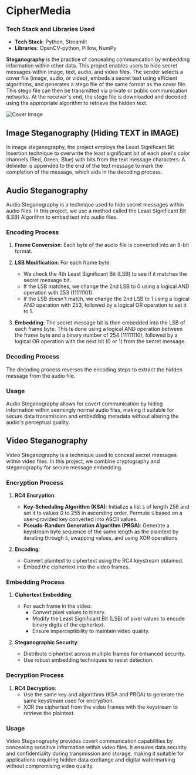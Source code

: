 # CipherMedia

### Tech Stack and Libraries Used

- **Tech Stack**: Python, Streamlit
- **Libraries**: OpenCV-python, Pillow, NumPy
  
**Steganography** is the practice of concealing communication by embedding information within other data. This project enables users to hide secret messages within image, text, audio, and video files. The sender selects a cover file (image, audio, or video), embeds a secret text using efficient algorithms, and generates a stego file of the same format as the cover file. This stego file can then be transmitted via private or public communication networks. At the receiver's end, the stego file is downloaded and decoded using the appropriate algorithm to retrieve the hidden text.

![Cover Image](https://user-images.githubusercontent.com/77832407/152796278-a60d3042-a6cd-442d-96e0-7f5a8b11f3ed.jpg)

## Image Steganography (Hiding TEXT in IMAGE)

In image steganography, the project employs the Least Significant Bit Insertion technique to overwrite the least significant bit of each pixel's color channels (Red, Green, Blue) with bits from the text message characters. A delimiter is appended to the end of the text message to mark the completion of the message, which aids in the decoding process.

## Audio Steganography

Audio Steganography is a technique used to hide secret messages within audio files. In this project, we use a method called the Least Significant Bit (LSB) Algorithm to embed text into audio files.

### Encoding Process

1. **Frame Conversion**: Each byte of the audio file is converted into an 8-bit format.

2. **LSB Modification**: For each frame byte:
   - We check the 4th Least Significant Bit (LSB) to see if it matches the secret message bit.
   - If the LSB matches, we change the 2nd LSB to 0 using a logical AND operation with 253 (11111101).
   - If the LSB doesn't match, we change the 2nd LSB to 1 using a logical AND operation with 253, followed by a logical OR operation to set it to 1.
   
3. **Embedding**: The secret message bit is then embedded into the LSB of each frame byte. This is done using a logical AND operation between the frame byte and a binary number of 254 (11111110), followed by a logical OR operation with the next bit (0 or 1) from the secret message.

### Decoding Process

The decoding process reverses the encoding steps to extract the hidden message from the audio file.

### Usage

Audio Steganography allows for covert communication by hiding information within seemingly normal audio files, making it suitable for secure data transmission and embedding metadata without altering the audio's perceptual quality.

## Video Steganography

Video Steganography is a technique used to conceal secret messages within video files. In this project, we combine cryptography and steganography for secure message embedding.

### Encryption Process

1. **RC4 Encryption**: 
   - **Key-Scheduling Algorithm (KSA)**: Initialize a list `S` of length 256 and set it to values 0 to 255 in ascending order. Permute `S` based on a user-provided key converted into ASCII values.
   - **Pseudo-Random Generation Algorithm (PRGA)**: Generate a keystream byte sequence of the same length as the plaintext by iterating through `S`, swapping values, and using XOR operations.

2. **Encoding**:
   - Convert plaintext to ciphertext using the RC4 keystream obtained.
   - Embed the ciphertext into the video frames.

### Embedding Process

1. **Ciphertext Embedding**: 
   - For each frame in the video:
     - Convert pixel values to binary.
     - Modify the Least Significant Bit (LSB) of pixel values to encode binary digits of the ciphertext.
     - Ensure imperceptibility to maintain video quality.

2. **Steganographic Security**:
   - Distribute ciphertext across multiple frames for enhanced security.
   - Use robust embedding techniques to resist detection.

### Decryption Process

1. **RC4 Decryption**:
   - Use the same key and algorithms (KSA and PRGA) to generate the same keystream used for encryption.
   - XOR the ciphertext from the video frames with the keystream to retrieve the plaintext.

### Usage

Video Steganography provides covert communication capabilities by concealing sensitive information within video files. It ensures data security and confidentiality during transmission and storage, making it suitable for applications requiring hidden data exchange and digital watermarking without compromising video quality.

